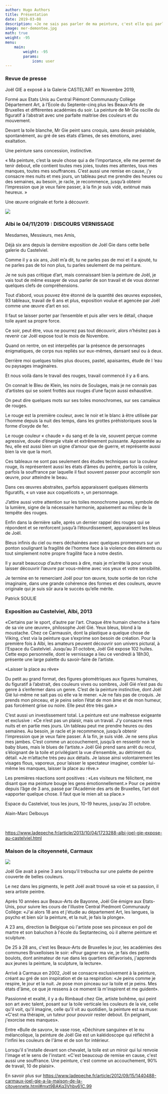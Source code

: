 ```yaml
---
author: Hugo Authors
title: Présentation
date: 2019-03-08
description: «Je ne sais pas parler de ma peinture, c'est elle qui parle. C'est moi qui la crée. Je me mets devant une toile et je peins en fonction de mon état, de mes sensations, des aléas de la vie. Tout est mental.»
image: mer-demontee.jpg
math: true
weight: -95
menu:
    main: 
        weight: -95
        params:
            icon: user
---
```


### Revue de presse

Joël GIE a exposé à la Galerie CASTEL’ART en Novembre 2019,

Formé aux Etats Unis au Central Piémont Communauty Collège Département Art, à l’Ecole  du Septente-cinq  plus les  Beaux-Arts de Bruxelles et différentes académies du soir. La peinture de Mr Gie oscille du figuratif à l’abstrait avec une parfaite maitrise des couleurs et du mouvement.

Devant la toile blanche, Mr Gie peint sans croquis, sans dessin préalable, spontanément, au gré de ses états d’âmes, de ses émotions, avec exaltation.

Une peinture sans concession, instinctive.

« Ma peinture, c’est la seule chose qui a de l’importance, elle me permet de tenir debout, elle contient toutes mes joies, toutes mes attentes, tous mes manques, toutes mes souffrances. C’est aussi une remise en cause, j’y consacre mes nuits et mes jours, un tableau peut me prendre des heures ou des semaines, au besoin, je racle, je recommence, jusqu’à obtenir l’impression que je veux faire passer, à la fin je suis vidé, exténué mais heureux. »

Une œuvre originale et forte à découvrir.

![](article-journal.jpg)

### Albi le 04/11/2019 : DISCOURS VERNISSAGE

Mesdames, Messieurs, mes Amis,

Déjà six ans depuis la dernière exposition de Joël Gie dans cette belle galerie du Castelviel.

Comme il y a six ans, Joël m’a dit, tu ne parles pas de moi et il a ajouté, tu ne parles pas de toi non plus, tu parles seulement de ma peinture.

Je ne suis pas critique d’art, mais connaissant bien la peinture de Joël, je vais tout de même essayer de vous parler de son travail et de vous donner quelques clefs de compréhensions.

Tout d’abord, vous pouvez être étonné de la quantité des œuvres exposées, 93 tableaux, travail de 6 ans et plus, exposition voulue et agencée par Joël comme une œuvre d’art en soi.

Il faut se laisser porter par l’ensemble et puis aller vers le détail, chaque toile ayant sa propre force.

Ce soir, peut être, vous ne pourrez pas tout découvrir, alors n’hésitez pas à revenir car Joël expose tout le mois de Novembre.

Quand on rentre, on est interpellés par la présence de personnages énigmatiques, de corps nus repliés sur eux-mêmes, dansant seul ou à deux.

Derrière moi quelques toiles plus douces, pastel, apaisantes, étude de l ’eau ou paysages imaginaires.

Et nous voilà dans le travail des rouges, travail commencé il y a 6 ans.

On connait le Bleu de Klein, les noirs de Soulages, mais je ne connais pas d’artistes qui se soient frottés aux rouges d’une façon aussi exhaustive.

On peut dire quelques mots sur ses toiles monochromes, sur ses camaïeux de rouges.

Le rouge est la première couleur, avec le noir et le blanc à être utilisée par l’homme depuis la nuit des temps, dans les grottes préhistoriques sous la forme d’oxyde de fer.

 Le rouge couleur « chaude » du sang et de la vie, souvent perçue comme agressive, douée d’énergie vitale et extrêmement puissante. Apparentée au feu, elle est aussi bien un signe d’amour que de guerre, et représente aussi bien la vie que la mort.

Ces tableaux ne sont pas seulement des études techniques sur la couleur rouge, ils représentent aussi les états d’âmes du peintre, parfois la colère, parfois la souffrance par laquelle il faut souvent passer pour accomplir son œuvre, pour atteindre le beau.

Dans ces œuvres abstraites, parfois apparaissent quelques éléments figuratifs, « un vase aux coquelicots », un personnage.

J’attire aussi votre attention sur les toiles monochrome jaunes, symbole de la lumière, signe de la nécessaire harmonie, apaisement au milieu de la tempête des rouges.

Enfin dans la dernière salle, après un dernier rappel des rouges qui se répondent et se renforcent jusqu’à l’étourdissement, apparaissent les bleus de Joël.

Bleus infinis du ciel ou mers déchainées avec quelques promeneurs sur un ponton soulignant la fragilité de l’homme face à la violence des éléments ou tout simplement notre propre fragilité face à notre destin.

Il y aurait beaucoup d’autre choses à dire, mais je m’arrête là pour vous laisser découvrir l’œuvre par vous-même avec vos yeux et votre sensibilité.

Je termine en te remerciant Joël pour ton œuvre, toute sortie de ton riche imaginaire, dans une grande cohérence des formes et des couleurs, œuvre originale qui je suis sûr aura le succès qu’elle mérite.                                                                       

Patrick SOULIE

### Exposition au Castelviel, Albi, 2013

«Certains par le sport, d’autre par l’art. Chaque être humain cherche à faire de sa vie une œuvre», philosophe Joël Gié. Yeux bleus, blond à la moustache. Chez ce Carmausin, dont la plastique a quelque chose de Viking, c’est via la peinture que s’exprime son besoin de création. Pour la première fois à Albi, les amateurs peuvent découvrir son univers pictural, à l’Espace du Castelviel. Jusqu’au 31 octobre, Joël Gié expose 102 huiles. Cette expo personnelle, dont le vernissage a lieu ce vendredi à 18h30, présente une large palette du savoir-faire de l’artiste.
 
«Laisser la place au rêve»

Du petit au grand format, des figures géométriques aux figures humaines, du figuratif à l’abstrait, des couleurs vives ou sombres, Joël Gié n’est pas du genre à s’enfermer dans un genre. C’est de la peinture instinctive, dont Joël Gié lui-même ne sait pas où elle va le mener. «Je ne fais pas de croquis. Je prends mon pinceau, et je peins selon l’état de mon âme et de mon humeur, pas forcément grise ou noire. Elle peut être très gaie.»

C’est aussi un investissement total. La peinture est une maîtresse exigeante et exclusive : «Ce n’est pas un plaisir, mais un travail. J’y consacre mes nuits et en partie mes jours. Un tableau peut me prendre heures ou des semaines. Au besoin, je racle et je recommence, jusqu’à obtenir l’impression que je veux faire passer. À la fin, je suis vidé. Je ne sens plus mes jambes. C’est comme un accouchement, jusqu’à en ressentir non le baby blues, mais le blues de l’artiste.» Joël Gié prend sans arrêt du recul, s’éloignant de la toile et privilégiant la vue d’ensemble, au détriment du détail. «Je m’attache très peu aux détails. Je laisse ainsi volontairement les visages flous, vaporeux, pour laisser le spectateur imaginer, combler lui-même les manques, laisser la place au rêve.»


Les premières réactions sont positives : «Les visiteurs me félicitent, me disant que ma peinture bouge les gens émotionnellement.» Pour ce peintre depuis l’âge de 3 ans, passé par l’Académie des arts de Bruxelles, l’art doit «apporter quelque chose. Il faut que le mien ait sa place.»

Espace du Castelviel, tous les jours, 10-19 heures, jusqu’au 31 octobre.

 

Alain-Marc Delbouys

​

https://www.ladepeche.fr/article/2013/10/04/1723288-albi-joel-gie-expose-au-castelviel.html


### Maison de la citoyenneté, Carmaux

![](Gieartiste2018.jpg)

Joël Gie avait à peine 3 ans lorsqu'il trébucha sur une palette de peintre couverte de belles couleurs.

Le nez dans les pigments, le petit Joël avait trouvé sa voie et sa passion, il sera artiste peintre.

Après 10 années aux Beaux-Arts de Bayonne, Joël Gie émigre aux Etats-Unis, pour suivre les cours de l'illustre Central Piedmont Communauty Collège: «J'ai alors 18 ans et j'étudie au département Art, les langues, la psycho et bien sûr la peinture, et la nuit, je fais la plonge».

A 23 ans, direction la Belgique où l'artiste pose ses pinceaux en poil de martre et son baluchon à l'école du Septantecinq, où il alterne peinture et sculpture.

De 25 à 28 ans, c'est les Beaux-Arts de Bruxelles le jour, les académies des communes Bruxelloises le soir: «Pour gagner ma vie, je fais des petits boulots, dont animateur de rue dans les quartiers défavorisés, j'apprends aux jeunes la peinture, la sculpture, la lecture».

Arrivé à Carmaux en 2002, Joël se consacre exclusivement à la peinture, créant au gré de son inspiration et de sa respiration: «Je peins comme je respire, le jour et la nuit. Je pose mon pinceau sur la toile et je peins. Mes états d'âme, ce que je ressens à ce moment là m'inspirent et me guident».

Passionné et exalté, il y a du Rimbaud chez Gie, artiste bohême, qui peint son art avec talent, posant sur la toile verticale les couleurs de la vie, celle qu'il voit, qu'il imagine, celle qu'il vit au quotidien, la peinture est sa muse: «C'est ma thérapie, un tuteur pour pouvoir rester debout. En peignant, j'exorcise mes manques».

Entre «Bulle de savon», le vase rose, «Déchirure sanguine» et le nu mélancolique, la peinture de Joël Gie est un kaléidoscope qui réfléchit à l'infini les couleurs de l'âme et de son for intérieur.

Lorsqu'il s'installe devant son chevalet, la toile est un miroir qui lui renvoie l'image et le sens de l'instant: «C'est beaucoup de remise en cause, c'est aussi une souffrance. Une peinture, c'est comme un accouchement, 90% de travail, 10 de plaisir».


En savoir plus sur https://www.ladepeche.fr/article/2012/09/15/1440488-carmaux-joel-gie-a-la-maison-de-la-citoyennete.html#mxt9BAKq3Vhbv61C.99

